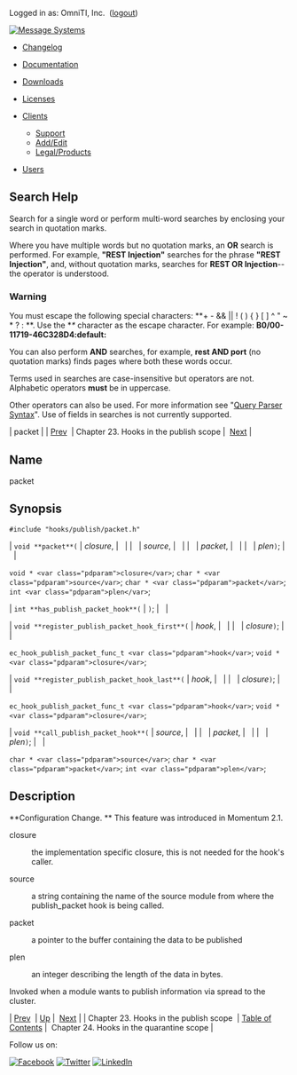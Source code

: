 Logged in as: OmniTI, Inc.  ([logout](https://support.messagesystems.com/logout.php))

[![Message Systems](https://support.messagesystems.com/images/ms-white205.png)](https://support.messagesystems.com/start.php) 

*   [Changelog](https://support.messagesystems.com/start.php?show=changelog)
*   [Documentation](https://support.messagesystems.com/docs/)
*   [Downloads](https://support.messagesystems.com/start.php)

*   [Licenses](https://support.messagesystems.com/license_summary.php)
*   <a href="">Clients</a>
    *   [Support](https://support.messagesystems.com/cs.php)
    *   [Add/Edit](https://support.messagesystems.com/edit_client.php)
    *   [Legal/Products](https://support.messagesystems.com/edit_products.php)
*   [Users](https://support.messagesystems.com/edit_customer.php)

## Search Help

Search for a single word or perform multi-word searches by enclosing your search in quotation marks.

Where you have multiple words but no quotation marks, an **OR** search is performed. For example, **"REST Injection"** searches for the phrase **"REST Injection"**, and, without quotation marks, searches for **REST OR Injection**--the operator is understood.

### Warning

You must escape the following special characters: **+ - && || ! ( ) { } [ ] ^ " ~ * ? : \**. Use the **\** character as the escape character. For example: **B0/00-11719-46C328D4\:default\:**

You can also perform **AND** searches, for example, **rest AND port** (no quotation marks) finds pages where both these words occur.

Terms used in searches are case-insensitive but operators are not. Alphabetic operators **must** be in uppercase.

Other operators can also be used. For more information see "[Query Parser Syntax](https://lucene.apache.org/core/old_versioned_docs/versions/3_0_0/queryparsersyntax.html)". Use of fields in searches is not currently supported.

| packet |
| [Prev](extending.hooks.publish.php)  | Chapter 23. Hooks in the publish scope |  [Next](extending.hooks.quarantine.php) |

<a name="extending.hooks.publish.packet"></a>
## Name

packet

## Synopsis

`#include "hooks/publish/packet.h"`

| `void **packet**(` | <var class="pdparam">closure</var>, |   |
|   | <var class="pdparam">source</var>, |   |
|   | <var class="pdparam">packet</var>, |   |
|   | <var class="pdparam">plen</var>`)`; |   |

`void * <var class="pdparam">closure</var>`;
`char * <var class="pdparam">source</var>`;
`char * <var class="pdparam">packet</var>`;
`int <var class="pdparam">plen</var>`;

| `int **has_publish_packet_hook**(` | `)`; |   |

| `void **register_publish_packet_hook_first**(` | <var class="pdparam">hook</var>, |   |
|   | <var class="pdparam">closure</var>`)`; |   |

`ec_hook_publish_packet_func_t <var class="pdparam">hook</var>`;
`void *<var class="pdparam">closure</var>`;

| `void **register_publish_packet_hook_last**(` | <var class="pdparam">hook</var>, |   |
|   | <var class="pdparam">closure</var>`)`; |   |

`ec_hook_publish_packet_func_t <var class="pdparam">hook</var>`;
`void *<var class="pdparam">closure</var>`;

| `void **call_publish_packet_hook**(` | <var class="pdparam">source</var>, |   |
|   | <var class="pdparam">packet</var>, |   |
|   | <var class="pdparam">plen</var>`)`; |   |

`char * <var class="pdparam">source</var>`;
`char * <var class="pdparam">packet</var>`;
`int <var class="pdparam">plen</var>`;<a name="idp23652608"></a>
## Description

**Configuration Change. ** This feature was introduced in Momentum 2.1.

<dl class="variablelist">

<dt>closure</dt>

<dd>

the implementation specific closure, this is not needed for the hook's caller.

</dd>

<dt>source</dt>

<dd>

a string containing the name of the source module from where the publish_packet hook is being called.

</dd>

<dt>packet</dt>

<dd>

a pointer to the buffer containing the data to be published

</dd>

<dt>plen</dt>

<dd>

an integer describing the length of the data in bytes.

</dd>

</dl>

Invoked when a module wants to publish information via spread to the cluster.

| [Prev](extending.hooks.publish.php)  | [Up](extending.hooks.publish.php) |  [Next](extending.hooks.quarantine.php) |
| Chapter 23. Hooks in the publish scope  | [Table of Contents](index.php) |  Chapter 24. Hooks in the quarantine scope |

Follow us on:

[![Facebook](https://support.messagesystems.com/images/icon-facebook.png)](http://www.facebook.com/messagesystems) [![Twitter](https://support.messagesystems.com/images/icon-twitter.png)](http://twitter.com/#!/MessageSystems) [![LinkedIn](https://support.messagesystems.com/images/icon-linkedin.png)](http://www.linkedin.com/company/message-systems)